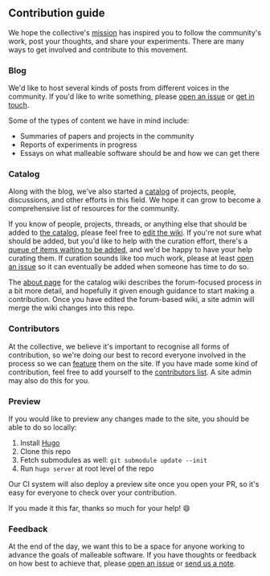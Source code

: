 ## Contribution guide

We hope the collective's [mission][mission] has inspired you to follow the
community's work, post your thoughts, and share your experiments. There are many
ways to get involved and contribute to this movement.

### Blog

We'd like to host several kinds of posts from different voices in the community.
If you'd like to write something, please [open an issue][issue] or [get in touch][mail].

Some of the types of content we have in mind include:

* Summaries of papers and projects in the community
* Reports of experiments in progress
* Essays on what malleable software should be and how we can get there

### Catalog

Along with the blog, we've also started a [catalog][catalog] of projects,
people, discussions, and other efforts in this field. We hope it can grow to
become a comprehensive list of resources for the community.

If you know of people, projects, threads, or anything else that should be added
to [the catalog][catalog], please feel free to [edit the wiki][catalog-wiki]. If
you're not sure what should be added, but you'd like to help with the curation
effort, there's a [queue of items waiting to be added][catalog-issues], and we'd
be happy to have your help curating them. If curation sounds like too much work,
please at least [open an issue][issue] so it can eventually be added when
someone has time to do so.

The [about page][catalog-wiki-about] for the catalog wiki describes the
forum-focused process in a bit more detail, and hopefully it given enough
guidance to start making a contribution. Once you have edited the forum-based
wiki, a site admin will merge the wiki changes into this repo.

### Contributors

At the collective, we believe it's important to recognise all forms of
contribution, so we're doing our best to record everyone involved in the process
so we can [feature][contributors] them on the site. If you have made some kind
of contribution, feel free to add yourself to the [contributors
list][contributors-data]. A site admin may also do this for you.

### Preview

If you would like to preview any changes made to the site, you should be able to
do so locally:

1. Install [Hugo][hugo]
2. Clone this repo
3. Fetch submodules as well: `git submodule update --init`
3. Run `hugo server` at root level of the repo

Our CI system will also deploy a preview site once you open your PR,
so it's easy for everyone to check over your contribution.

If you made it this far, thanks so much for your help! 😄

### Feedback

At the end of the day, we want this to be a space for anyone working to advance
the goals of malleable software. If you have thoughts or feedback on how best to
achieve that, please [open an issue][issue] or [send us a note][mail].

[mission]: https://malleable.systems/mission/
[catalog]: https://malleable.systems/catalog/
[issue]: https://github.com/malleable-systems/malleable.systems/issues/new
[mail]: mailto:hello@malleable.systems
[catalog-wiki]: https://forum.malleable.systems/c/catalog/7
[catalog-wiki-about]: https://forum.malleable.systems/t/about-the-catalog-category/14
[catalog-issues]: https://github.com/malleable-systems/malleable.systems/issues?q=is%3Aissue+is%3Aopen+label%3Acatalog
[contributors]: https://malleable.systems/#contributors
[contributors-data]: data/contributors.yaml
[avatars]: static/avatars/
[hugo]: https://gohugo.io/
